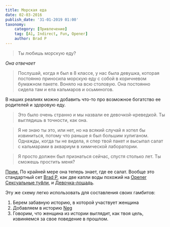 ```yaml
---
title: Морская еда
date: 02-03-2016
publish_date: '31-01-2019 01:00'
taxonomy:
    category: [Привлечение]
    tag: [A1, Indirect, Fun, Opener]
    author: Brad P
---
```


> Ты любишь морскую еду?

_Она отвечает_

> Послушай, когда я был в 8 классе, у нас была девушка, которая постоянно приносила морскую еду с собой в коричневом бумажном пакете. Воняло на всю столовую. Она постоянно сидела там и ела кальмаров и осьминогов.

В наших реалиях можно добавить что-то про возможное богатство ее родителей и здоровую еду.

> Это было очень странно и мы назвали ее девочкой-креведкой. Ты выглядишь в точности, как она.

> Я не знаю ты это, или нет, но на всякий случай я хотел бы извиниться, потому что раньше я был большим хулиганом. Однажды, когда ты не видела, я спер твой пакет и высыпал салат с кальмарами в аквариум в химической лаборатории.

> Я просто должен был признаться сейчас, спустя столько лет. Ты сможешь простить меня?

[Прим.](/players/dmitry-yakushev "Dmitry Yakushev") По крайней мере она теперь знает, где ее салат. Вообще это стандартный сет [Brad P](/players/brad-p), как две капли воды похожий на [Opener](/taxonomy?name=tag&val=Opener) [Сексуальные туфли](/gambits/a1-24), и [Девочка-лощадь](/gambits/a1-15).

Эту же схему легко использовать для составления своих гамбитов:
1. Берем забавную историю, в которой участвует женщина
2. Добавляем в историю [Neg](/taxonomy?name=tag&val=Neg "Небольшое словестное издевательство")
3. Говорим, что женщина из истории выглядит, как твоя цель, извиняемся за свое поведение в прошлом.